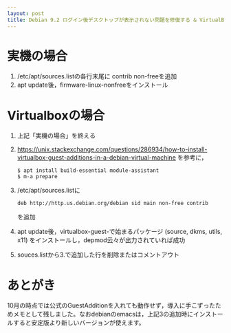 ```yaml
---
layout: post
title: Debian 9.2 ログイン後デスクトップが表示されない問題を修復する & VirtualBoxでGuestAdditionをインストール
---
```


# 実機の場合

1.  /etc/apt/sources.listの各行末尾に contrib non-freeを追加
2.  apt update後，firmware-linux-nonfreeをインストール


# Virtualboxの場合

1.  上記「実機の場合」を終える
2.  <https://unix.stackexchange.com/questions/286934/how-to-install-virtualbox-guest-additions-in-a-debian-virtual-machine> を参考に，
    
        $ apt install build-essential module-assistant
        $ m-a prepare
3.  /etc/apt/sources.listに
    
        deb http://http.us.debian.org/debian sid main non-free contrib 
    
    を追加
4.  apt update後，virtualbox-guest-で始まるパッケージ (source, dkms, utils, x11) をインストールし，depmod云々が出力されていれば成功
5.  souces.listから3.で追加した行を削除またはコメントアウト


# あとがき

10月の時点では公式のGuestAdditionを入れても動作せず，導入に手こずったためメモとして残しました。なおdebianのemacsは，上記3の追加時にインストールすると安定版より新しいバージョンが使えます。

